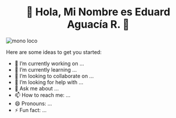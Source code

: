 <h1 align="center"> 👋 Hola, Mi Nombre es Eduard Aguacía R. 👋 </h1>

<picture>
  <img src="https://github.com/user-attachments/assets/a546b03f-7803-4e21-85ef-05012a2a02a2" alt="mono loco" >
</picture>


Here are some ideas to get you started:

- 🔭 I’m currently working on ...
- 🌱 I’m currently learning ...
- 👯 I’m looking to collaborate on ...
- 🤔 I’m looking for help with ...
- 💬 Ask me about ...
- 📫 How to reach me: ...
- 😄 Pronouns: ...
- ⚡ Fun fact: ...

